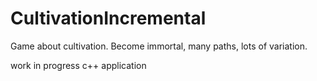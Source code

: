 # CultivationIncremental

Game about cultivation. Become immortal, many paths, lots of variation.

work in progress
c++ application
